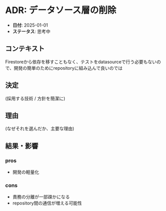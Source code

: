 # ADR: データソース層の削除

- **日付**: 2025-01-01
- **ステータス**: 思考中

## コンテキスト
Firestoreから依存を移すこともなく、テストをdatasourceで行う必要もないので、開発の簡単のためにrepositoryに組み込んで良いのでは

## 決定
(採用する技術 / 方針を簡潔に)

## 理由
(なぜそれを選んだか、主要な理由)

## 結果・影響
### pros
- 開発の軽量化

### cons
- 責務の分離が一部疎かになる
- repository間の通信が増える可能性
